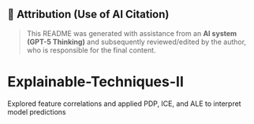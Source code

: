 ## 🧾 Attribution (Use of AI Citation)  

> This README was generated with assistance from an **AI system (GPT-5 Thinking)** and subsequently reviewed/edited by the author, who is responsible for the final content.  

# Explainable-Techniques-II
Explored feature correlations and applied PDP, ICE, and ALE to interpret model predictions
